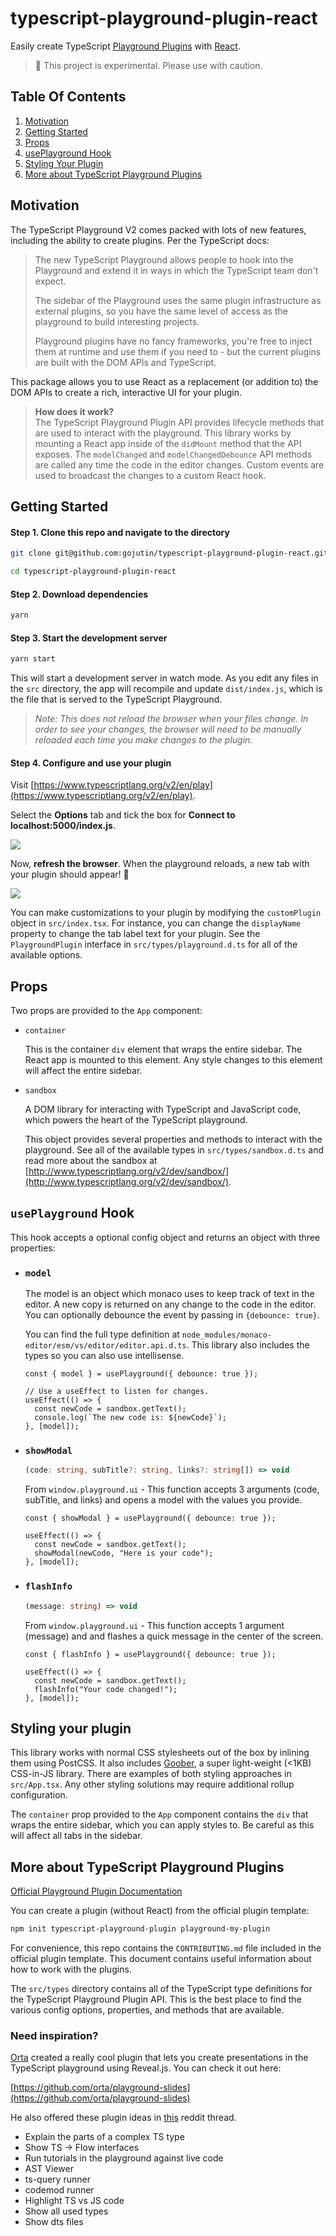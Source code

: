 # typescript-playground-plugin-react

Easily create TypeScript [Playground Plugins](https://www.typescriptlang.org/v2/dev/playground-plugins/) with [React](https://reactjs.org/).

> 🚧 This project is experimental. Please use with caution.

## Table Of Contents

1. [Motivation](#motivation)
2. [Getting Started](#getting-started)
3. [Props](#props)
4. [usePlayground Hook](#useplayground-hook)
5. [Styling Your Plugin](#styling-your-plugin)
6. [More about TypeScript Playground Plugins](#more-about-typescript-playground-plugins)

## Motivation

The TypeScript Playground V2 comes packed with lots of new features, including the ability to create plugins. Per the TypeScript docs:

> The new TypeScript Playground allows people to hook into the Playground and extend it in ways in which the TypeScript team don't expect.
>
> The sidebar of the Playground uses the same plugin infrastructure as external plugins, so you have the same level of access as the playground to build interesting projects.
>
> Playground plugins have no fancy frameworks, you're free to inject them at runtime and use them if you need to - but the current plugins are built with the DOM APIs and TypeScript.

This package allows you to use React as a replacement (or addition to) the DOM APIs to create a rich, interactive UI for your plugin.

> **How does it work?**  
> The TypeScript Playground Plugin API provides lifecycle methods that are used to interact with the playground. This library works by mounting a React app inside of the `didMount` method that the API exposes. The `modelChanged` and `modelChangedDebounce` API methods are called any time the code in the editor changes. Custom events are used to broadcast the changes to a custom React hook.

## Getting Started

#### Step 1. Clone this repo and navigate to the directory

```sh
git clone git@github.com:gojutin/typescript-playground-plugin-react.git
```

```sh
cd typescript-playground-plugin-react
```

#### Step 2. Download dependencies

```sh
yarn
```

#### Step 3. Start the development server

```sh
yarn start
```

This will start a development server in watch mode. As you edit any files in the `src` directory, the app will recompile and update `dist/index.js`, which is the file that is served to the TypeScript Playground.

> _Note: This does not reload the browser when your files change. In order to see your changes, the browser will need to be manually reloaded each time you make changes to the plugin._

#### Step 4. Configure and use your plugin

Visit [https://www.typescriptlang.org/v2/en/play](https://www.typescriptlang.org/v2/en/play).

Select the **Options** tab and tick the box for **Connect to localhost:5000/index.js**.

<img src="./screenshots/screenshot1.png" style="max-width: 80%;"/>

Now, **refresh the browser**. When the playground reloads, a new tab with your plugin should appear! 🎉

<img src="./screenshots/screenshot2.png" style="max-width: 80%;"/>

You can make customizations to your plugin by modifying the `customPlugin` object in `src/index.tsx`. For instance, you can change the `displayName` property to change the tab label text for your plugin. See the `PlaygroundPlugin` interface in `src/types/playground.d.ts` for all of the available options.

## Props

Two props are provided to the `App` component:

- `container`

  This is the container `div` element that wraps the entire sidebar. The React app is mounted to this element. Any style changes to this element will affect the entire sidebar.

- `sandbox`

  A DOM library for interacting with TypeScript and JavaScript code, which powers the heart of the TypeScript playground.

  This object provides several properties and methods to interact with the playground. See all of the available types in `src/types/sandbox.d.ts` and read more about the sandbox at [http://www.typescriptlang.org/v2/dev/sandbox/](http://www.typescriptlang.org/v2/dev/sandbox/).

## `usePlayground` Hook

This hook accepts a optional config object and returns an object with three properties:

- ### `model`

  The model is an object which monaco uses to keep track of text in the editor. A new copy is returned on any change to the code in the editor. You can optionally debounce the event by passing in `{debounce: true}`.

  You can find the full type definition at `node_modules/monaco-editor/esm/vs/editor/editor.api.d.ts`. This library also includes the types so you can also use intellisense.

  ```tsx
  const { model } = usePlayground({ debounce: true });

  // Use a useEffect to listen for changes.
  useEffect(() => {
    const newCode = sandbox.getText();
    console.log(`The new code is: ${newCode}`);
  }, [model]);
  ```

- ### `showModal`

  ```typescript
  (code: string, subTitle?: string, links?: string[]) => void
  ```

  From `window.playground.ui` - This function accepts 3 arguments (code, subTitle, and links) and opens a model with the values you provide.

  ```tsx
  const { showModal } = usePlayground({ debounce: true });

  useEffect(() => {
    const newCode = sandbox.getText();
    showModal(newCode, "Here is your code");
  }, [model]);
  ```

* ### `flashInfo`

  ```typescript
  (message: string) => void
  ```

  From `window.playground.ui` - This function accepts 1 argument (message) and and flashes a quick message in the center of the screen.

  ```tsx
  const { flashInfo } = usePlayground({ debounce: true });

  useEffect(() => {
    const newCode = sandbox.getText();
    flashInfo("Your code changed!");
  }, [model]);
  ```

## Styling your plugin

This library works with normal CSS stylesheets out of the box by inlining them using PostCSS. It also includes [Goober](https://github.com/cristianbote/goober), a super light-weight (<1KB) CSS-in-JS library. There are examples of both styling approaches in `src/App.tsx`. Any other styling solutions may require additional rollup configuration.

The `container` prop provided to the `App` component contains the `div` that wraps the entire sidebar, which you can apply styles to. Be careful as this will affect all tabs in the sidebar.

## More about TypeScript Playground Plugins

[Official Playground Plugin Documentation](https://www.typescriptlang.org/v2/dev/playground-plugins/)

You can create a plugin (without React) from the official plugin template:

```sh
npm init typescript-playground-plugin playground-my-plugin
```

For convenience, this repo contains the `CONTRIBUTING.md` file included in the official plugin template. This document contains useful information about how to work with the plugins.

The `src/types` directory contains all of the TypeScript type definitions for the TypeScript Playground Plugin API. This is the best place to find the various config options, properties, and methods that are available.

### Need inspiration?

[Orta](https://github.com/orta) created a really cool plugin that lets you create presentations in the TypeScript playground using Reveal.js. You can check it out here:

[https://github.com/orta/playground-slides](https://github.com/orta/playground-slides)

He also offered these plugin ideas in [this](https://www.reddit.com/r/typescript/comments/eywcn8/learn_how_to_make_a_typescript_playground_plugin/fglyuon/) reddit thread.

- Explain the parts of a complex TS type
- Show TS -> Flow interfaces
- Run tutorials in the playground against live code
- AST Viewer
- ts-query runner
- codemod runner
- Highlight TS vs JS code
- Show all used types
- Show dts files
